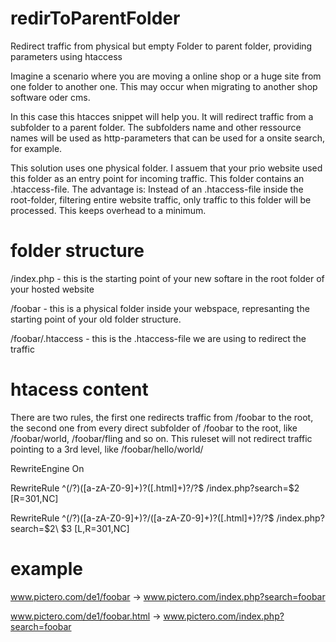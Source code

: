 # redirToParentFolder
Redirect traffic from physical but empty Folder to parent folder, providing parameters using htaccess

Imagine a scenario where you are moving a online shop or a huge site from one folder to another one. This may occur when migrating to another shop software oder cms. 

In this case this htacces snippet will help you. It will redirect traffic from a subfolder to a parent folder. The subfolders name and other ressource names will be used as http-parameters that can be used for a onsite search, for example. 

This solution uses one physical folder. I assuem that your prio website used this folder as an entry point for incoming traffic. This folder contains an .htaccess-file. The advantage is: Instead of an .htaccess-file inside the root-folder, filtering entire website traffic, only traffic to this folder will be processed. This keeps overhead to a minimum. 

# folder structure

/index.php - this is the starting point of your new softare in the root folder of your hosted website

/foobar - this is a physical folder inside your webspace, represanting the starting point of your old folder structure. 

/foobar/.htaccess - this is the .htaccess-file we are using to redirect the traffic

# htacess content
There are two rules, the first one redirects traffic from /foobar to the root, the second one from every direct subfolder of /foobar to the root, like /foobar/world, /foobar/fling and so on. This ruleset will not redirect traffic pointing to a 3rd level, like /foobar/hello/world/

 RewriteEngine On

 RewriteRule ^(/?)([a-zA-Z0-9]+)?([\.html]+)?/?$ /index.php?search=$2 [R=301,NC]

 RewriteRule ^(/?)([a-zA-Z0-9]+)?/([a-zA-Z0-9]+)?([\.html]+)?/?$ /index.php?search=$2\ $3 [L,R=301,NC]
 
 # example
 
  www.pictero.com/de1/foobar -> www.pictero.com/index.php?search=foobar
  
  www.pictero.com/de1/foobar.html -> www.pictero.com/index.php?search=foobar
